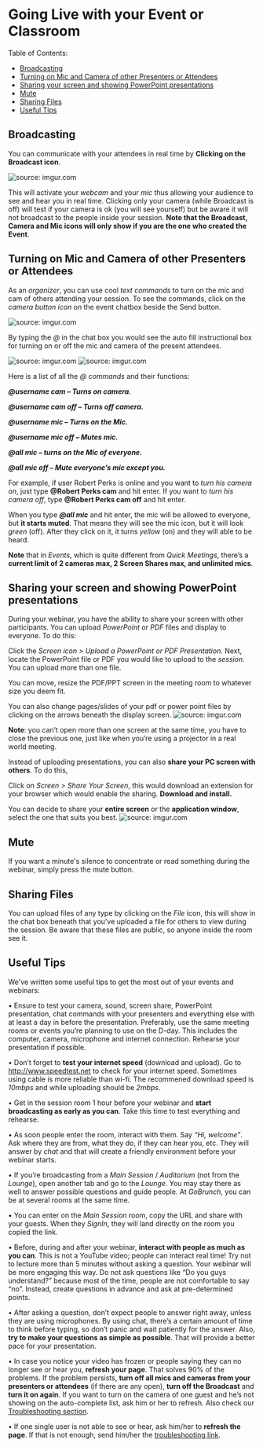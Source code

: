 # Going Live with your Event or Classroom

Table of Contents:
- [Broadcasting](#broadcasting)
- [Turning on Mic and Camera of other Presenters or Attendees](#turning-on-mic-and-camera-of-other-presenters-or-attendees)
- [Sharing your screen and showing PowerPoint presentations](#sharing-your-screen-and-showing-powerpoint-presentations)
- [Mute](#mute)
- [Sharing Files](#sharing-files)
- [Useful Tips](#useful-tips)

## Broadcasting ##

You can communicate with your attendees in real time by **Clicking on the Broadcast icon**.

<img src="https://i.imgur.com/Us4as5Y.png" title="source: imgur.com" /></a>

This will activate your *webcam* and your *mic* thus allowing your audience to see and hear you in real time. Clicking only your camera (while Broadcast is off) will test if your camera is ok (you will see yourself) but be aware it will not broadcast to the people inside your session. **Note that the Broadcast, Camera and Mic icons will only show if you are the one who created the Event**.

## Turning on Mic and Camera of other Presenters or Attendees

As an *organizer*, you can use cool *text commands* to turn on the mic and cam of others attending your session. To see the commands, click on the *camera button icon* on the event chatbox beside the Send button.

<img src="https://i.imgur.com/FIy4VvH.png" title="source: imgur.com" /></a>

By typing the *@* in the chat box you would see the auto fill instructional box for turning on or off the mic and camera of the present attendees.

<img src="https://i.imgur.com/ylwWlKG.png" title="source: imgur.com" /></a>
<img src="https://i.imgur.com/If0Pb8u.png" title="source: imgur.com" /></a>

Here is a list of all the *@ commands* and their functions:

***@username cam – Turns on camera.***

***@username cam off – Turns off camera.***

***@username mic – Turns on the Mic.***

***@username mic off – Mutes mic.***

***@all mic – turns on the Mic of everyone.***

***@all mic off – Mute everyone’s mic except you.***

For example, if user Robert Perks is online and you want to *turn his camera on*, just type **@Robert Perks cam** and hit enter. If you want to *turn his camera off*, type **@Robert Perks cam off** and hit enter.

When you type ***@all mic*** and hit enter, the mic will be allowed to everyone, but **it starts muted**. That means they will see the mic icon, but it will look *green* (off). After they click on it, it turns *yellow* (on) and they will able to be heard.

**Note** that in *Events*, which is quite different from *Quick Meetings*, there’s a **current limit of 2 cameras max, 2 Screen Shares max, and unlimited mics**.

## Sharing your screen and showing PowerPoint presentations

During your webinar, you have the ability to share your screen with other participants. You can upload *PowerPoint* or *PDF* files and display to everyone. To do this:

Click the *Screen icon > Upload a PowerPoint or PDF Presentation*. Next, locate the PowerPoint file or PDF you would like to upload to the *session*. You can upload more than one file.

You can move, resize the PDF/PPT screen in the meeting room to whatever size you deem fit.

You can also change pages/slides of your pdf or power point files by clicking on the arrows beneath the display screen.
<img src="https://i.imgur.com/ZswbjSa.png" title="source: imgur.com" /></a>

**Note**: you can’t open more than one screen at the same time, you have to close the previous one, just like when you’re using a projector in a real world meeting.

Instead of uploading presentations, you can also **share your PC screen with others**. To do this,

Click on *Screen > Share Your Screen*, this would download an extension for your browser which would enable the sharing. **Download and install.**

You can decide to share your **entire screen** or the **application window**, select the one that suits you best.
<img src="https://i.imgur.com/nKRNpoJ.png" title="source: imgur.com" /></a>

## Mute
If you want a minute's silence to concentrate or read something during the webinar, simply press the mute button.

## Sharing Files
You can upload files of any type by clicking on the *File* icon, this will show in the chat box beneath that you’ve uploaded a file for others to view during the session. Be aware that these files are public, so anyone inside the room see it.

## Useful Tips
We've written some useful tips to get the most out of your events and webinars:

•	Ensure to test your camera, sound, screen share, PowerPoint presentation, chat commands with your presenters and everything else with at least a day in before the presentation. Preferably, use the same meeting rooms or events you’re planning to use on the D-day. This includes the computer, camera, microphone and internet connection. Rehearse your presentation if possible.

•	Don’t forget to **test your internet speed** (download and upload). Go to http://www.speedtest.net to check for your internet speed. Sometimes using cable is more reliable than wi-fi. The recommened download speed is *10mbps* and while uploading should be *2mbps*.

•	Get in the session room 1 hour before your webinar and **start broadcasting as early as you can**. Take this time to test everything and rehearse.

•	As soon people enter the room, interact with them. Say *“Hi, welcome”*. Ask where they are from, what they do, if they can hear you, etc. They will answer by *chat* and that will create a friendly environment before your webinar starts.

•	If you’re broadcasting from a *Main Session* / *Auditorium* (not from the *Lounge*), open another tab and go to the *Lounge*. You may stay there as well to answer possible questions and guide people. At *GoBrunch*, you can be at several rooms at the same time.

• You can enter on the *Main Session* room, copy the URL and share with your guests. When they *SignIn*, they will land directly on the room you copied the link.  

•	Before, during and after your webinar, **interact with people as much as you can**. This is not a YouTube video; people can interact real time! Try not to lecture more than 5 minutes without asking a question. Your webinar will be more engaging this way. Do not ask questions like “Do you guys understand?” because most of the time, people are not comfortable to say “no”. Instead, create questions in advance and ask at pre-determined points.

•	After asking a question, don’t expect people to answer right away, unless they are using microphones. By using chat, there’s a certain amount of time to think before typing, so don’t panic and wait patiently for the answer. Also, **try to make your questions as simple as  possible**. That will provide a better pace for your presentation.

•	In case you notice your video has frozen or people saying they can no longer see or hear you, **refresh your page**. That solves 90% of the problems. If the problem persists, **turn off all mics and cameras from your presenters or attendees** (if there are any open), **turn off the Broadcast** and **turn it on again**. If you want to turn on the camera of one guest and he’s not showing on the auto-complete list, ask him or her to refresh. Also check our [Troubleshooting section](troubleshooting.md).

•	If one single user is not able to see or hear, ask him/her to **refresh the page**. If that is not enough, send him/her the [troubleshooting link](troubleshooting.md).
